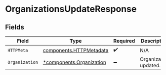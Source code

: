 # OrganizationsUpdateResponse


## Fields

| Field                                                               | Type                                                                | Required                                                            | Description                                                         |
| ------------------------------------------------------------------- | ------------------------------------------------------------------- | ------------------------------------------------------------------- | ------------------------------------------------------------------- |
| `HTTPMeta`                                                          | [components.HTTPMetadata](../../models/components/httpmetadata.md)  | :heavy_check_mark:                                                  | N/A                                                                 |
| `Organization`                                                      | [*components.Organization](../../models/components/organization.md) | :heavy_minus_sign:                                                  | Organization updated.                                               |